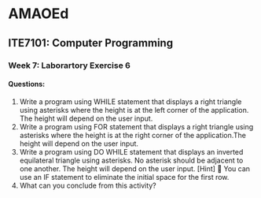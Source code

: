 # AMAOEd
## ITE7101: Computer Programming
### Week 7: Laborartory Exercise 6
#### Questions:

1.	Write a program using WHILE statement that displays a right triangle using asterisks where the height is at the left corner of the application. The height will depend on the user input.
2.	Write a program using FOR statement that displays a right triangle using asterisks where the height is at the right corner of the application.The height will depend on the user input.
3.	Write a program using DO WHILE statement that displays an inverted equilateral triangle using asterisks. No asterisk should be adjacent to one another. The height will depend on the user input.
[Hint]
	You can use an IF statement to eliminate the initial space for the first row.
4.	What can you conclude from this activity?

